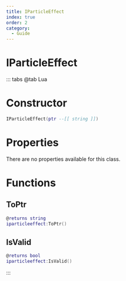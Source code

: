 ```yaml
---
title: IParticleEffect
index: true
order: 2
category:
  - Guide
---
```


# IParticleEffect

::: tabs
@tab Lua
# Constructor
```lua
IParticleEffect(ptr --[[ string ]])
```
# Properties
There are no properties available for this class.
# Functions
## ToPtr
```lua
@returns string
iparticleeffect:ToPtr()
```
## IsValid
```lua
@returns bool
iparticleeffect:IsValid()
```

:::